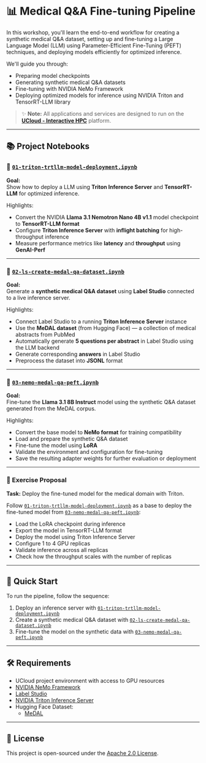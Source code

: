 # 📊 Medical Q&A Fine-tuning Pipeline

In this workshop, you'll learn the end-to-end workflow for creating a synthetic medical Q&A dataset, setting up and fine-tuning a Large Language Model (LLM) using Parameter-Efficient Fine-Tuning (PEFT) techniques, and deploying models efficiently for optimized inference.

We'll guide you through:

- Preparing model checkpoints
- Generating synthetic medical Q&A datasets
- Fine-tuning with NVIDIA NeMo Framework
- Deploying optimized models for inference using NVIDIA Triton and TensorRT-LLM library

> ✨ **Note:** All applications and services are designed to run on the **[UCloud - Interactive HPC](https://docs.cloud.sdu.dk/)** platform.

---

## 📚 Project Notebooks

### 📘 [`01-triton-trtllm-model-deployment.ipynb`](01-triton-trtllm-model-deployment.ipynb)

**Goal:**  
Show how to deploy a LLM using **Triton Inference Server** and **TensorRT-LLM** for optimized inference.

Highlights:
- Convert the NVIDIA **Llama 3.1 Nemotron Nano 4B v1.1** model checkpoint to **TensorRT-LLM format**
- Configure **Triton Inference Server** with **inflight batching** for high-throughput inference
- Measure performance metrics like **latency** and **throughput** using **GenAI-Perf**

---

### 📘 [`02-ls-create-medal-qa-dataset.ipynb`](02-ls-create-medal-qa-dataset.ipynb)

**Goal:**  
Generate a **synthetic medical Q&A dataset** using **Label Studio** connected to a live inference server.

Highlights:
- Connect Label Studio to a running **Triton Inference Server** instance
- Use the **MeDAL dataset** (from Hugging Face) — a collection of medical abstracts from PubMed
- Automatically generate **5 questions per abstract** in Label Studio using the LLM backend
- Generate corresponding **answers** in Label Studio
- Preprocess the dataset into **JSONL** format

---

### 📘 [`03-nemo-medal-qa-peft.ipynb`](03-nemo-medal-qa-peft.ipynb)

**Goal:**  
Fine-tune the **Llama 3.1 8B Instruct** model using the synthetic Q&A dataset generated from the MeDAL corpus.

Highlights:
- Convert the base model to **NeMo format** for training compatibility
- Load and prepare the synthetic Q&A dataset
- Fine-tune the model using **LoRA**
- Validate the environment and configuration for fine-tuning
- Save the resulting adapter weights for further evaluation or deployment

---

### 🧪 Exercise Proposal

**Task:** 
Deploy the fine-tuned model for the medical domain with Triton.

Follow [`01-triton-trtllm-model-deployment.ipynb`](01-triton-trtllm-model-deployment.ipynb) as a base to deploy the fine-tuned model from [`03-nemo-medal-qa-peft.ipynb`](03-nemo-medal-qa-peft.ipynb):
- Load the LoRA checkpoint during inference
- Export the model in TensorRT-LLM format
- Deploy the model using Triton Inference Server
- Configure 1 to 4 GPU replicas
- Validate inference across all replicas
- Check how the throughput scales with the number of replicas

---

## 🚀 Quick Start

To run the pipeline, follow the sequence:
1. Deploy an inference server with [`01-triton-trtllm-model-deployment.ipynb`](01-triton-trtllm-model-deployment.ipynb)
2. Create a synthetic medical Q&A dataset with [`02-ls-create-medal-qa-dataset.ipynb`](02-ls-create-medal-qa-dataset.ipynb)
3. Fine-tune the model on the synthetic data with [`03-nemo-medal-qa-peft.ipynb`](03-nemo-medal-qa-peft.ipynb)

---

## 🛠️ Requirements

- UCloud project environment with access to GPU resources
- [NVIDIA NeMo Framework](https://docs.cloud.sdu.dk/Apps/nemo.html)
- [Label Studio](https://docs.cloud.sdu.dk/Apps/label-studio.html)
- [NVIDIA Triton Inference Server](https://docs.cloud.sdu.dk/Apps/triton.html)
- Hugging Face Dataset: 
    - [MeDAL](https://huggingface.co/datasets/McGill-NLP/medal)

---

## 📜 License

This project is open-sourced under the [Apache 2.0 License](LICENSE).


